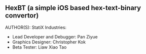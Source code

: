 HexBT (a simple iOS based hex-text-binary convertor)
----------------------------------------------------


AUTHOR(S):
StatiX Industries:
* Lead Developer and Debugger: Pan Ziyue
* Graphics Designer: Christopher Kok
* Beta Tester: Liaw Xiao Tao